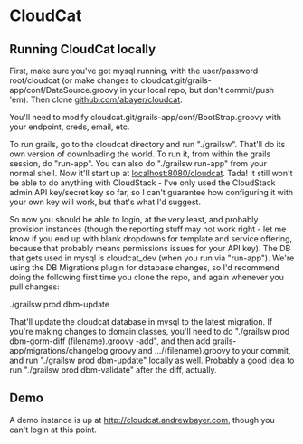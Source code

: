 # CloudCat

## Running CloudCat locally

First, make sure you've got mysql running, with the user/password root/cloudcat (or make changes to cloudcat.git/grails-app/conf/DataSource.groovy in your local repo, but don't commit/push 'em). Then clone [github.com/abayer/cloudcat](http://github.com/abayer/cloudcat). 

You'll need to modify cloudcat.git/grails-app/conf/BootStrap.groovy with your endpoint, creds, email, etc.

To run grails, go to the cloudcat directory and run "./grailsw". That'll do its own version of downloading the world. To run it, from within the grails session, do "run-app". You can also do "./grailsw run-app" from your normal shell. Now it'll start up at [localhost:8080/cloudcat](http://localhost:8080/cloudcat). Tada! It still won't be able to do anything with CloudStack - I've only used the CloudStack admin API key/secret key so far, so I can't guarantee how configuring it with your own key will work, but that's what I'd suggest.

So now you should be able to login, at the very least, and probably provision instances (though the reporting stuff may not work right - let me know if you end up with blank dropdowns for template and service offering, because that probably means permissions issues for your API key). The DB that gets used in mysql is cloudcat_dev (when you run via "run-app"). We're using the DB Migrations plugin for database changes, so I'd recommend doing the following first time you clone the repo, and again whenever you pull changes:

./grailsw prod dbm-update

That'll update the cloudcat database in mysql to the latest migration. If you're making changes to domain classes, you'll need to do "./grailsw prod dbm-gorm-diff (filename).groovy -add", and then add grails-app/migrations/changelog.groovy and .../(filename).groovy to your commit, and run "./grailsw prod dbm-update" locally as well. Probably a good idea to run "./grailsw prod dbm-validate" after the diff, actually.

## Demo

A demo instance is up at http://cloudcat.andrewbayer.com, though you
can't login at this point.
